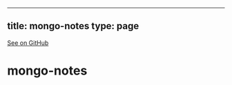 
---
title: mongo-notes
type: page
---

[See on GitHub](https://github.com/jakeroggenbuck/mongo-notes/)

# mongo-notes
